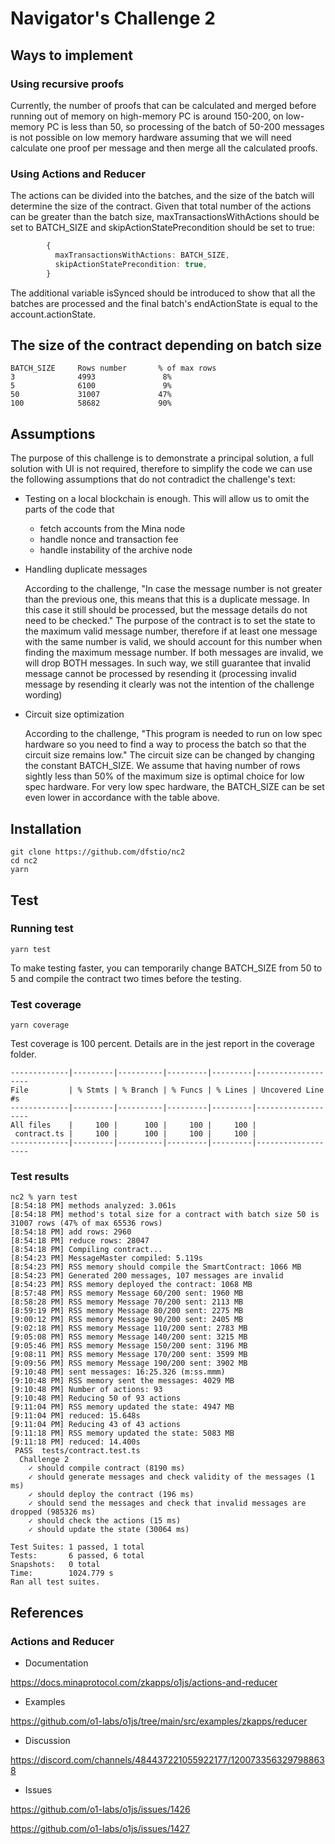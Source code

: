 # Navigator's Challenge 2

## Ways to implement

### Using recursive proofs

Currently, the number of proofs that can be calculated and merged before running out of memory on high-memory PC is around 150-200, on low-memory PC is less than 50, so processing of the batch of 50-200 messages is not possible on low memory hardware assuming that we will need calculate one proof per message and then merge all the calculated proofs.

### Using Actions and Reducer

The actions can be divided into the batches, and the size of the batch will determine the size of the contract. Given that total number of the actions can be greater than the batch size, maxTransactionsWithActions should be set to BATCH_SIZE and skipActionStatePrecondition should be set to true:

```typescript
        {
          maxTransactionsWithActions: BATCH_SIZE,
          skipActionStatePrecondition: true,
        }
```

The additional variable isSynced should be introduced to show that all the batches are processed and the final batch's endActionState is equal to the account.actionState.

## The size of the contract depending on batch size

```
BATCH_SIZE     Rows number       % of max rows
3              4993               8%
5              6100               9%
50             31007             47%
100            58682             90%
```

## Assumptions

The purpose of this challenge is to demonstrate a principal solution, a full solution with UI is not required, therefore to simplify the code we can use the following assumptions that do not contradict the challenge's text:

- Testing on a local blockchain is enough. This will allow us to omit the parts of the code that

  - fetch accounts from the Mina node
  - handle nonce and transaction fee
  - handle instability of the archive node

- Handling duplicate messages

  According to the challenge, "In case the message number is not greater than the previous one, this means that this is a duplicate message. In this case it still should be processed, but the message details do not need to be checked." The purpose of the contract is to set the state to the maximum valid message number, therefore if at least one message with the same number is valid, we should account for this number when finding the maximum message number. If both messages are invalid, we will drop BOTH messages. In such way, we still guarantee that invalid message cannot be processed by resending it (processing invalid message by resending it clearly was not the intention of the challenge wording)

- Circuit size optimization

  According to the challenge, "This program is needed to run on low spec hardware so you need to find a way to process the batch so that the circuit size remains low." The circuit size can be changed by changing the constant BATCH_SIZE. We assume that having number of rows sightly less than 50% of the maximum size is optimal choice for low spec hardware. For very low spec hardware, the BATCH_SIZE can be set even lower in accordance with the table above.

## Installation

```
git clone https://github.com/dfstio/nc2
cd nc2
yarn
```

## Test

### Running test

```
yarn test
```

To make testing faster, you can temporarily change BATCH_SIZE from 50 to 5 and compile the contract two times before the testing.

### Test coverage

```
yarn coverage
```

Test coverage is 100 percent. Details are in the jest report in the coverage folder.

```
-------------|---------|----------|---------|---------|-------------------
File         | % Stmts | % Branch | % Funcs | % Lines | Uncovered Line #s
-------------|---------|----------|---------|---------|-------------------
All files    |     100 |      100 |     100 |     100 |
 contract.ts |     100 |      100 |     100 |     100 |
-------------|---------|----------|---------|---------|-------------------
```

### Test results

```
nc2 % yarn test
[8:54:18 PM] methods analyzed: 3.061s
[8:54:18 PM] method's total size for a contract with batch size 50 is 31007 rows (47% of max 65536 rows)
[8:54:18 PM] add rows: 2960
[8:54:18 PM] reduce rows: 28047
[8:54:18 PM] Compiling contract...
[8:54:23 PM] MessageMaster compiled: 5.119s
[8:54:23 PM] RSS memory should compile the SmartContract: 1066 MB
[8:54:23 PM] Generated 200 messages, 107 messages are invalid
[8:54:23 PM] RSS memory deployed the contract: 1068 MB
[8:57:48 PM] RSS memory Message 60/200 sent: 1960 MB
[8:58:28 PM] RSS memory Message 70/200 sent: 2113 MB
[8:59:19 PM] RSS memory Message 80/200 sent: 2275 MB
[9:00:12 PM] RSS memory Message 90/200 sent: 2405 MB
[9:02:18 PM] RSS memory Message 110/200 sent: 2783 MB
[9:05:08 PM] RSS memory Message 140/200 sent: 3215 MB
[9:05:46 PM] RSS memory Message 150/200 sent: 3196 MB
[9:08:11 PM] RSS memory Message 170/200 sent: 3599 MB
[9:09:56 PM] RSS memory Message 190/200 sent: 3902 MB
[9:10:48 PM] sent messages: 16:25.326 (m:ss.mmm)
[9:10:48 PM] RSS memory sent the messages: 4029 MB
[9:10:48 PM] Number of actions: 93
[9:10:48 PM] Reducing 50 of 93 actions
[9:11:04 PM] RSS memory updated the state: 4947 MB
[9:11:04 PM] reduced: 15.648s
[9:11:04 PM] Reducing 43 of 43 actions
[9:11:18 PM] RSS memory updated the state: 5083 MB
[9:11:18 PM] reduced: 14.400s
 PASS  tests/contract.test.ts
  Challenge 2
    ✓ should compile contract (8190 ms)
    ✓ should generate messages and check validity of the messages (1 ms)
    ✓ should deploy the contract (196 ms)
    ✓ should send the messages and check that invalid messages are dropped (985326 ms)
    ✓ should check the actions (15 ms)
    ✓ should update the state (30064 ms)

Test Suites: 1 passed, 1 total
Tests:       6 passed, 6 total
Snapshots:   0 total
Time:        1024.779 s
Ran all test suites.

```

## References

### Actions and Reducer

- Documentation

https://docs.minaprotocol.com/zkapps/o1js/actions-and-reducer

- Examples

https://github.com/o1-labs/o1js/tree/main/src/examples/zkapps/reducer

- Discussion

https://discord.com/channels/484437221055922177/1200733563297988638

- Issues

https://github.com/o1-labs/o1js/issues/1426

https://github.com/o1-labs/o1js/issues/1427
